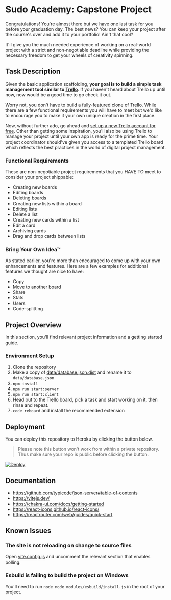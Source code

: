 # Sudo Academy: Capstone Project

Congratulations! You're almost there but we have one last task for you before
your graduation day. The best news? You can keep your project after the course's
over and add it to your portfolio! Ain't that cool?

It'll give you the much needed experience of working on a real-world project with
a strict and non-negotiable deadline while providing the necessary freedom to get
your wheels of creativity spinning.

## Task Description

Given the basic application scaffolding, **your goal is to build a simple task management
tool similar to [Trello](https://trello.com/en)**. If you haven't heard about Trello up
until now, now would be a good time to go check it out.

Worry not, you don't have to build a fully-featured clone of Trello. While there are
a few functional requirements you will have to meet but we'd like to encourage you to
make it your own unique creation in the first place.

Now, without further ado, go ahead and [set up a new Trello account for free](https://trello.com/signup).
Other than getting some inspiration, you'll also be using Trello to manage your project
until your own app is ready for the prime time. Your project coordinator should've given
you access to a templated Trello board which reflects the best practices in the world
of digital project management.

### Functional Requirements

These are non-negotiable project requirements that you HAVE TO meet to consider your
project shippable:

- Creating new boards
- Editing boards
- Deleting boards
- Creating new lists within a board
- Editing lists
- Delete a list
- Creating new cards within a list
- Edit a card
- Archiving cards
- Drag and drop cards between lists


### Bring Your Own Idea™️

As stated earlier, you're more than encouraged to come up with your own enhancements
and features. Here are a few examples for additional features we thought are nice
to have:

- Copy
- Move to another board
- Share
- Stats
- Users
- Code-splitting

## Project Overview

In this section, you'll find relevant project information and a getting started guide.

### Environment Setup

1. Clone the repository
2. Make a copy of [data/database.json.dist](data/database.json.dist) and rename it to `data/database.json`
3. ```npm install```
4. ```npm run start:server```
5. ```npm run start:client```
6. Head out to the Trello board, pick a task and start working on it, then rinse and repeat.
7. ```code reboard``` and install the recommended extension

## Deployment

You can deploy this repository to Heroku by clicking the button below.

> Please note this button won't work from within a private repository.
> Thus make sure your repo is public before clicking the button.

[![Deploy](https://www.herokucdn.com/deploy/button.svg)](https://heroku.com/deploy)

## Documentation

- <https://github.com/typicode/json-server#table-of-contents>
- <https://vitejs.dev/>
- <https://chakra-ui.com/docs/getting-started>
- <https://react-icons.github.io/react-icons/>
- <https://reactrouter.com/web/guides/quick-start>

## Known Issues

### The site is not reloading on change to source files

Open [vite.config.js](vite.config.js) and uncomment the relevant section that enables polling.

### Esbuild is failing to build the project on Windows

You'll need to run `node node_modules/esbuild/install.js` in the root of your project.
